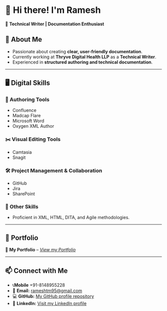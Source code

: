 # 👋 Hi there! I'm Ramesh

🚀 **Technical Writer | Documentation Enthusiast**

## 📌 About Me
- Passionate about creating **clear, user-friendly documentation**.
- Currently working at **Thryve Digital Health LLP** as a **Technical Writer**.
- Experienced in **structured authoring and technical documentation**.

---

## 🖥️ Digital Skills 

### 📖 Authoring Tools
- Confluence
- Madcap Flare
- Microsoft Word
- Oxygen XML Author

### ✂️ Visual Editing Tools
- Camtasia
- Snagit

### 🛠️ Project Management & Collaboration
- GitHub
- Jira
- SharePoint

### 🔧 Other Skills
- Proficient in XML, HTML, DITA, and Agile methodologies.

---

## 📂 Portfolio
🔗 **My Portfolio** – *[View my Portfolio](https://drive.google.com/drive/folders/17S203EM1mVQT6E4FntLC3cGg50R02oYI)*

---

## 📫 Connect with Me
- 📞**Mobile** +91-8148955228
- 📩 **Email:** rameshtm95@gmail.com
- 💻 **GitHub:** [My GitHub profile repository](https://github.com/Ramesht95/Ramesh-T)
- 📄 **LinkedIn:** [Visit my LinkedIn profile](https://www.linkedin.com/in/ramesh-t-3750a0147/)
